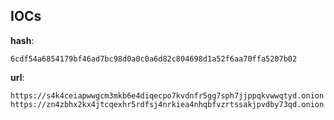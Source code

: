 
## IOCs

__hash__:

```text
6cdf54a6854179bf46ad7bc98d0a0c0a6d82c804698d1a52f6aa70ffa5207b02
```
__url__:

```text
https://s4k4ceiapwwgcm3mkb6e4diqecpo7kvdnfr5gg7sph7jjppqkvwwqtyd.onion
https://zn4zbhx2kx4jtcqexhr5rdfsj4nrkiea4nhqbfvzrtssakjpvdby73qd.onion
```